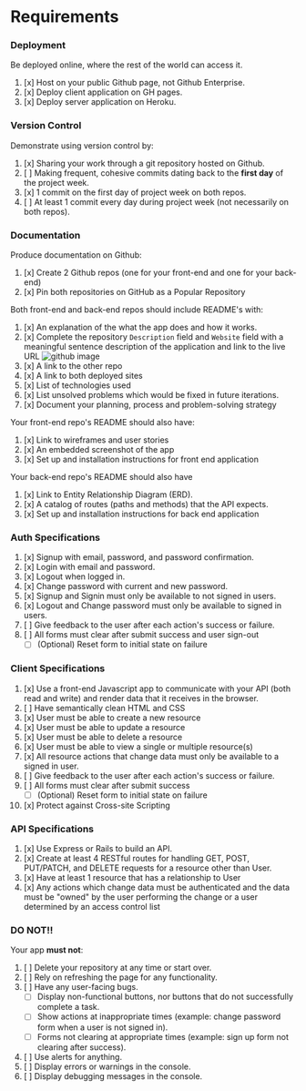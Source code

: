 # Requirements

### Deployment
Be deployed online, where the rest of the world can access it.
1.  [x]  Host on your public Github page, not Github Enterprise.
1.  [x]  Deploy client application on GH pages.
1.  [x]  Deploy server application on Heroku.

### Version Control
Demonstrate using version control by:
1.  [x]  Sharing your work through a git repository hosted on Github.
1.  [ ]  Making frequent, cohesive commits dating back to the **first day**
of the project week.
1.  [x]  1 commit on the first day of project week on both repos.
1.  [ ]  At least 1 commit every day during project week (not necessarily on both repos).

### Documentation
Produce documentation on Github:
1.  [x] Create 2 Github repos (one for your front-end and one for your back-end)
1.  [x] Pin both repositories on GitHub as a Popular Repository

Both front-end and back-end repos should include README's with:
1.  [x] An explanation of the what the app does and how it works.
1.  [x] Complete the repository `Description` field and `Website` field with a meaningful sentence description of the application and link to the live URL
![github image](https://git.generalassemb.ly/storage/user/3667/files/beae41ae-aaaa-11e7-8867-63958d376a0b)
1.  [x] A link to the other repo
1.  [x] A link to both deployed sites
1.  [x] List of technologies used
1.  [x] List unsolved problems which would be fixed in future iterations.
1.  [x] Document your planning, process and problem-solving strategy

Your front-end repo's README should also have:
1.  [x] Link to wireframes and user stories
1.  [x] An embedded screenshot of the app
1.  [x] Set up and installation instructions for front end application

Your back-end repo's README should also have
1.  [x] Link to Entity Relationship Diagram (ERD).
1.  [x] A catalog of routes (paths and methods) that the API expects.
1.  [x] Set up and installation instructions for back end application

### Auth Specifications
1.  [x]  Signup with email, password, and password confirmation.
1.  [x]  Login with email and password.
1.  [x]  Logout when logged in.
1.  [x]  Change password with current and new password.
1.  [x]  Signup and Signin must only be available to not signed in users.
1.  [x]  Logout and Change password must only be available to signed in users.
1.  [ ]  Give feedback to the user after each action's success or failure.
1.  [ ]  All forms must clear after submit success and user sign-out
    - [ ] (Optional) Reset form to initial state on failure

### Client Specifications
1.  [x]  Use a front-end Javascript app to communicate with your API (both read and write) and render data that it receives in the browser.
1.  [ ] Have semantically clean HTML and CSS
1.  [x] User must be able to create a new resource
1.  [x] User must be able to update a resource
1.  [x] User must be able to delete a resource
1.  [x] User must be able to view a single or multiple resource(s)
1.  [x] All resource actions that change data must only be available to a signed in user.
1.  [ ] Give feedback to the user after each action's success or failure.
1.  [ ] All forms must clear after submit success
    - [ ] (Optional) Reset form to initial state on failure
1.  [x] Protect against Cross-site Scripting

### API Specifications
1.  [x]  Use Express or Rails to build an API.
1.  [x]  Create at least 4 RESTful routes for handling GET, POST, PUT/PATCH, and DELETE requests for a resource other than User.
1.  [x]  Have at least 1 resource that has a relationship to User
1.  [x]  Any actions which change data must be authenticated and the data must be "owned" by the user performing the change or a user determined by an access control list

### DO NOT!!
Your app **must not**:
1.  [ ]   Delete your repository at any time or start over.
1.  [ ]   Rely on refreshing the page for any functionality.
1.  [ ]   Have any user-facing bugs.
    - [ ] Display non-functional buttons, nor buttons that do not successfully complete a task.
    - [ ] Show actions at inappropriate times (example:  change password form when a user is not signed in).
    - [ ] Forms not clearing at appropriate times (example: sign up form not clearing after success).
1.  [ ]   Use alerts for anything.
1.  [ ]   Display errors or warnings in the console.
1.  [ ]   Display debugging messages in the console.
